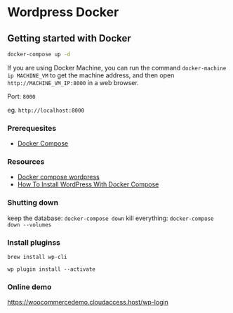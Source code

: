 # Wordpress Docker

## Getting started with Docker

```zsh
docker-compose up -d
```

If you are using Docker Machine, you can run the command `docker-machine ip MACHINE_VM` to get the machine address, and then open `http://MACHINE_VM_IP:8000` in a web browser.

Port: `8000`

eg. `http://localhost:8000`

### Prerequesites

- [Docker Compose](https://docs.docker.com/compose/install/)


### Resources

- [Docker compose wordpress](https://docs.docker.com/compose/wordpress/)
- [How To Install WordPress With Docker Compose](https://www.digitalocean.com/community/tutorials/how-to-install-wordpress-with-docker-compose)

### Shutting down

keep the database: `docker-compose down`
kill everything: `docker-compose down --volumes`

### Install pluginss

`brew install wp-cli`

`wp plugin install --activate`

### Online demo

https://woocommercedemo.cloudaccess.host/wp-login